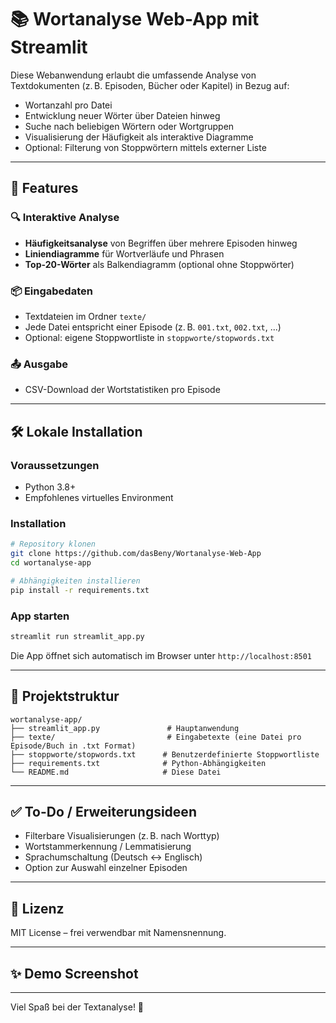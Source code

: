 # 📚 Wortanalyse Web-App mit Streamlit

Diese Webanwendung erlaubt die umfassende Analyse von Textdokumenten (z. B. Episoden, Bücher oder Kapitel) in Bezug auf:

- Wortanzahl pro Datei
- Entwicklung neuer Wörter über Dateien hinweg
- Suche nach beliebigen Wörtern oder Wortgruppen
- Visualisierung der Häufigkeit als interaktive Diagramme
- Optional: Filterung von Stoppwörtern mittels externer Liste

---

## 🚀 Features

### 🔍 Interaktive Analyse

- **Häufigkeitsanalyse** von Begriffen über mehrere Episoden hinweg
- **Liniendiagramme** für Wortverläufe und Phrasen
- **Top-20-Wörter** als Balkendiagramm (optional ohne Stoppwörter)

### 📦 Eingabedaten

- Textdateien im Ordner `texte/`
- Jede Datei entspricht einer Episode (z. B. `001.txt`, `002.txt`, ...)
- Optional: eigene Stoppwortliste in `stoppworte/stopwords.txt`

### 📤 Ausgabe

- CSV-Download der Wortstatistiken pro Episode

---

## 🛠️ Lokale Installation

### Voraussetzungen

- Python 3.8+
- Empfohlenes virtuelles Environment

### Installation

```bash
# Repository klonen
git clone https://github.com/dasBeny/Wortanalyse-Web-App
cd wortanalyse-app

# Abhängigkeiten installieren
pip install -r requirements.txt
```



### App starten

```bash
streamlit run streamlit_app.py
```

Die App öffnet sich automatisch im Browser unter `http://localhost:8501`

---

## 📁 Projektstruktur

```
wortanalyse-app/
├── streamlit_app.py               # Hauptanwendung
├── texte/                         # Eingabetexte (eine Datei pro Episode/Buch in .txt Format)
├── stoppworte/stopwords.txt      # Benutzerdefinierte Stoppwortliste
├── requirements.txt              # Python-Abhängigkeiten
└── README.md                     # Diese Datei
```

---

## ✅ To-Do / Erweiterungsideen

- Filterbare Visualisierungen (z. B. nach Worttyp)
- Wortstammerkennung / Lemmatisierung
- Sprachumschaltung (Deutsch ↔ Englisch)
- Option zur Auswahl einzelner Episoden

---

## 📄 Lizenz

MIT License – frei verwendbar mit Namensnennung.

---

## ✨ Demo Screenshot



---

Viel Spaß bei der Textanalyse! 📖
